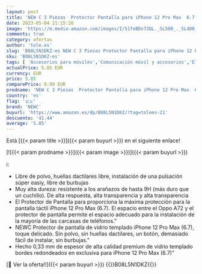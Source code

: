 ```yaml
---
layout: post
title: 'NEW C 3 Piezas  Protector Pantalla para iPhone 12 Pro Max  6.7   Cristal templado Antiarañazos  Antihuellas  Sin Burbujas  Dureza 9H  0.33 mm Ultra Transparente  Ultra Resistente'
date: 2023-05-04 21:15:20
image: 'https://m.media-amazon.com/images/I/51feBDn73QL._SL500_._SL400_.jpg'
comments: true
category: ofertas
author: 'tole.es'
slug: 'B08L5N1DKZ-es NEW C 3 Piezas Protector Pantalla para iPhone 12 Pro Max...'
sku: 'B08L5N1DKZ-es'
tags: [ 'Accesorios para móviles','Comunicación móvil y accesorios','Electrónica','Mantenimiento, cuidado y reparaciones de teléfonos móviles','Protectores de pantalla para móviles','iphone','newc','🇪🇸', ]
actualPrice: 5.85 EUR
currency: EUR
price: 5.85
comparePrice: 9.99 EUR
prodname: 'NEW C 3 Piezas  Protector Pantalla para iPhone 12 Pro Max  6.7   Cristal templado Antiarañazos  Antihuellas  Sin Burbujas  Dureza 9H  0.33 mm Ultra Transparente  Ultra Resistente'
country: 'es'
flag: '🇪🇸'
brand: 'NEWC'
buyurl: 'https://www.amazon.es/dp/B08L5N1DKZ/?tag=tolees-21'
descuento: '41.44'
average: '5.85'
---
```


Está [{{< param title >}}]({{< param buyurl >}}) en el siguiente enlace!

[![{{< param prodname >}}]({{< param image >}})]({{< param buyurl >}})

ℹ️:

- Libre de polvo, huellas dactilares libre, instalación de una pulsación súper easiy, libre de burbujas
- Muy alta dureza: resistente a los arañazos de hasta 9H (más duro que un cuchillo). De alta respuesta, alta transparencia y alta transparencia
- El Protector de Pantalla para proporciona la máxima protección para la pantalla táctil iPhone 12 Pro Max (6.7). El espacio entre el Oppo A72 y el protector de pantalla permite el espacio adecuado para la instalación de la mayoría de las carcasas de teléfonos."
- NEWC Protector de pantalla de vidrio templado iPhone 12 Pro Max (6.7), toque delicado. Sin polvo, sin huellas dactilares, un botón, demasiado fácil de instalar, sin burbujas."
- Hecho 0,33 mm de espesor de alta calidad premium de vidrio templado bordes redondeados en exclusiva para iPhone 12 Pro Max (6.7)"

[🛒 Ver la oferta!!]({{< param buyurl >}})
{{<world>}}B08L5N1DKZ{{</world>}}
